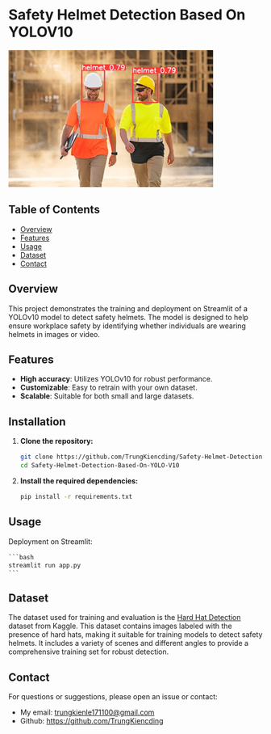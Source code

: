 # Safety Helmet Detection Based On YOLOV10

![Helmet Detection](test_img/image.png)

## Table of Contents
- [Overview](#overview)
- [Features](#features)
- [Usage](#usage)
- [Dataset](#dataset)
- [Contact](#contact)

## Overview
This project demonstrates the training and deployment on Streamlit of a YOLOv10 model to detect safety helmets. The model is designed to help ensure workplace safety by identifying whether individuals are wearing helmets in images or video.

## Features
- **High accuracy**: Utilizes YOLOv10 for robust performance.
- **Customizable**: Easy to retrain with your own dataset.
- **Scalable**: Suitable for both small and large datasets.

## Installation
1. **Clone the repository:**
   ```bash
   git clone https://github.com/TrungKiencding/Safety-Helmet-Detection-Based-On-YOLO-V10
   cd Safety-Helmet-Detection-Based-On-YOLO-V10
   ```
2. **Install the required dependencies:**
    ```bash
    pip install -r requirements.txt
    ```

## Usage
Deployment on Streamlit:

    ```bash
    streamlit run app.py
    ```
## Dataset
The dataset used for training and evaluation is the [Hard Hat Detection](https://www.kaggle.com/datasets/andrewmvd/hard-hat-detection) dataset from Kaggle. This dataset contains images labeled with the presence of hard hats, making it suitable for training models to detect safety helmets. It includes a variety of scenes and different angles to provide a comprehensive training set for robust detection.


## Contact 
For questions or suggestions, please open an issue or contact:
- My email: trungkienle171100@gmail.com 
- Github: https://github.com/TrungKiencding
